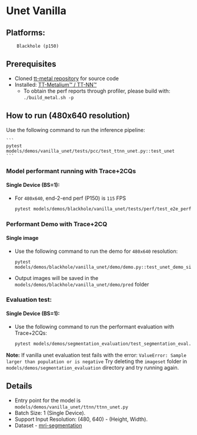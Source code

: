 # Unet Vanilla

## Platforms:
        Blackhole (p150)

## Prerequisites
- Cloned [tt-metal repository](https://github.com/tenstorrent/tt-metal) for source code
- Installed: [TT-Metalium™ / TT-NN™](https://github.com/tenstorrent/tt-metal/blob/main/INSTALLING.md)
   - To obtain the perf reports through profiler, please build with: `./build_metal.sh -p`


## How to run (480x640 resolution)

Use the following command to run the inference pipeline:

    ```
    pytest models/demos/vanilla_unet/tests/pcc/test_ttnn_unet.py::test_unet
    ```

### Model performant running with Trace+2CQs
#### Single Device (BS=1):

- For `480x640`, end-2-end perf (P150) is `115` FPS

    ```sh
    pytest models/demos/blackhole/vanilla_unet/tests/perf/test_e2e_performant.py::test_e2e_performant
    ```

### Performant Demo with Trace+2CQ

#### Single image
- Use the following command to run the demo for `480x640` resolution:

    ```
    pytest models/demos/blackhole/vanilla_unet/demo/demo.py::test_unet_demo_single_image
    ```

- Output images will be saved in the `models/demos/blackhole/vanilla_unet/demo/pred` folder


### Evaluation test:

#### Single Device (BS=1):

- Use the following command to run the performant evaluation with Trace+2CQs:

    ```sh
    pytest models/demos/segmentation_evaluation/test_segmentation_eval.py::test_vanilla_unet
    ```

**Note:** If vanilla unet evaluation test fails with the error: `ValueError: Sample larger than population or is negative`
Try deleting the `imageset` folder in `models/demos/segmentation_evaluation` directory and try running again.


## Details
- Entry point for the model is `models/demos/vanilla_unet/ttnn/ttnn_unet.py`
- Batch Size: 1 (Single Device).
- Support Input Resolution: (480, 640) - (Height, Width).
- Dataset - [mri-segmentation](https://www.kaggle.com/datasets/mateuszbuda/lgg-mri-segmentation)
